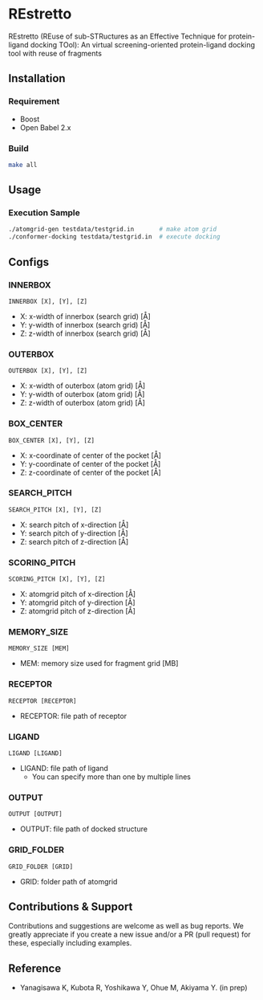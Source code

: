# REstretto
REstretto (REuse of sub-STRuctures as an Effective Technique for protein-ligand docking TOol): An virtual screening-oriented protein-ligand docking tool with reuse of fragments

## Installation

### Requirement
- Boost
- Open Babel 2.x

### Build

```sh
make all
```

## Usage

### Execution Sample
```sh
./atomgrid-gen testdata/testgrid.in       # make atom grid
./conformer-docking testdata/testgrid.in  # execute docking
```


## Configs

### INNERBOX
`INNERBOX [X], [Y], [Z]`
- X: x-width of innerbox (search grid) [Å]
- Y: y-width of innerbox (search grid) [Å]
- Z: z-width of innerbox (search grid) [Å]

### OUTERBOX
`OUTERBOX [X], [Y], [Z]`
- X: x-width of outerbox (atom grid) [Å]
- Y: y-width of outerbox (atom grid) [Å]
- Z: z-width of outerbox (atom grid) [Å]

### BOX_CENTER
`BOX_CENTER [X], [Y], [Z]`
- X: x-coordinate of center of the pocket [Å]
- Y: y-coordinate of center of the pocket [Å]
- Z: z-coordinate of center of the pocket [Å]

### SEARCH_PITCH
`SEARCH_PITCH [X], [Y], [Z]`
- X: search pitch of x-direction [Å]
- Y: search pitch of y-direction [Å]
- Z: search pitch of z-direction [Å]

### SCORING_PITCH
`SCORING_PITCH [X], [Y], [Z]`
- X: atomgrid pitch of x-direction [Å]
- Y: atomgrid pitch of y-direction [Å]
- Z: atomgrid pitch of z-direction [Å]

### MEMORY_SIZE
`MEMORY_SIZE [MEM]`
- MEM: memory size used for fragment grid [MB]

### RECEPTOR
`RECEPTOR [RECEPTOR]`
- RECEPTOR: file path of receptor

### LIGAND
`LIGAND [LIGAND]`
- LIGAND: file path of ligand
  - You can specify more than one by multiple lines

### OUTPUT
`OUTPUT [OUTPUT]`
- OUTPUT: file path of docked structure

### GRID_FOLDER
`GRID_FOLDER [GRID]`
- GRID: folder path of atomgrid


## Contributions & Support
Contributions and suggestions are welcome as well as bug reports. We greatly appreciate if you create a new issue and/or a PR (pull request) for these, especially including examples.

## Reference
- Yanagisawa K, Kubota R, Yoshikawa Y, Ohue M, Akiyama Y. (in prep)
